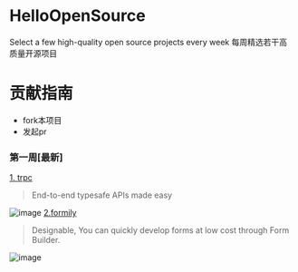 # HelloOpenSource
Select a few high-quality open source projects every week 每周精选若干高质量开源项目

# 贡献指南
+ fork本项目
+ 发起pr

### 第一周[最新]
[1. trpc](https://github.com/trpc/trpc)
> End-to-end typesafe APIs made easy

![image](https://user-images.githubusercontent.com/6822604/131673689-728c4ab2-a3b4-43f3-9473-b7531f2db0cb.png)
[2.formily](https://github.com/alibaba/formily)
> Designable, You can quickly develop forms at low cost through Form Builder.

![image](https://user-images.githubusercontent.com/6822604/131674088-3dd5f3a9-9cd7-45c1-822d-1c7c3eacfed8.png)


